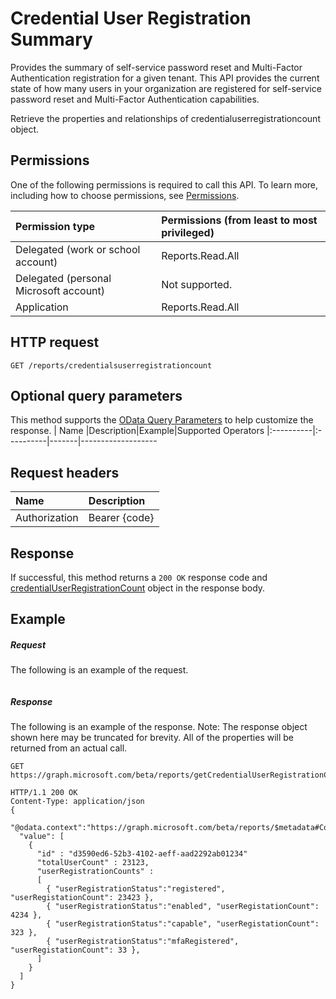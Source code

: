 # Credential User Registration Summary

Provides the summary of self-service password reset and Multi-Factor Authentication registration for a given tenant. This API provides the current state of how many users in your organization are registered for self-service password reset and Multi-Factor Authentication capabilities.

Retrieve the properties and relationships of credentialuserregistrationcount object.
## Permissions
One of the following permissions is required to call this API. To learn more, including how to choose permissions, see [Permissions](../../../concepts/permissions_reference.md).

|Permission type                        | Permissions (from least to most privileged)              |
|:--------------------------------------|:---------------------------------------------------------|
|Delegated (work or school account)     |Reports.Read.All |
|Delegated (personal Microsoft account) | Not supported. |
|Application                            |Reports.Read.All |

## HTTP request
<!-- { "blockType": "ignored" } -->
```http
GET /reports/credentialsuserregistrationcount
```
## Optional query parameters
This method supports the [OData Query Parameters](http://graph.microsoft.io/docs/overview/query_parameters) to help customize the response.
| Name      |Description|Example|Supported Operators
|:----------|:----------|-------|-------------------

## Request headers
| Name      |Description|
|:----------|:----------|
| Authorization | Bearer {code} |


## Response
If successful, this method returns a `200 OK` response code and [credentialUserRegistrationCount](../resources/credentialuserregistrationcount.md) object in the response body.
## Example
##### Request
The following is an example of the request.
<!-- {
  "blockType": "request",
  "name": "get_credentialuserregistrationcount"
}-->
```http

```
##### Response
The following is an example of the response. Note: The response object shown here may be truncated for brevity. All of the properties will be returned from an actual call.
<!-- {
  "blockType": "response",
  "truncated": true,
  "@odata.type": "microsoft.graph.credentialUserRegistrationCount"
} -->
```http
GET https://graph.microsoft.com/beta/reports/getCredentialUserRegistrationCount()

HTTP/1.1 200 OK
Content-Type: application/json
{
  "@odata.context":"https://graph.microsoft.com/beta/reports/$metadata#Collection(microsoft.graph.credentialUserRegistrationCount)",
  "value": [
    {
      "id" : "d3590ed6-52b3-4102-aeff-aad2292ab01234"
      "totalUserCount" : 23123,
      "userRegistrationCounts" :
      [
        { "userRegistrationStatus":"registered", "userRegistationCount": 23423 },
        { "userRegistrationStatus":"enabled", "userRegistationCount": 4234 },
        { "userRegistrationStatus":"capable", "userRegistationCount": 323 },
        { "userRegistrationStatus":"mfaRegistered", "userRegistationCount": 33 },
      ]
    }
  ]
}
```

<!-- uuid: 8fcb5dbc-d5aa-4681-8e31-b001d5168d79
2015-10-25 14:57:30 UTC -->
<!-- {
  "type": "#page.annotation",
  "description": "Get credentialUserRegistrationCount",
  "keywords": "",
  "section": "documentation",
  "tocPath": ""
}-->